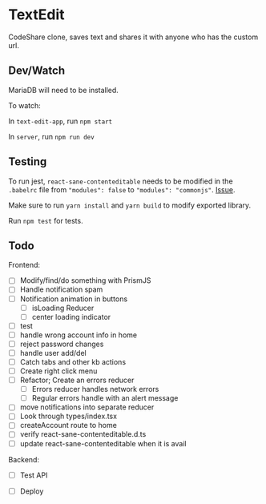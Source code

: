 # TextEdit

CodeShare clone, saves text and shares it with anyone who has the custom url.

## Dev/Watch

MariaDB will need to be installed.

To watch:

In `text-edit-app`, run `npm start`

In `server`, run `npm run dev`

## Testing

To run jest, `react-sane-contenteditable` needs to be modified in the `.babelrc` file from `"modules": false` to `"modules": "commonjs"`. [Issue](https://github.com/ashleyw/react-sane-contenteditable/pull/32).

Make sure to run `yarn install` and `yarn build` to modify exported library.

Run `npm test` for tests.

## Todo

Frontend:

- [ ] Modify/find/do something with PrismJS
- [ ] Handle notification spam
- [ ] Notification animation in buttons
  - [ ] isLoading Reducer
  - [ ] center loading indicator
- [ ] test
- [ ] handle wrong account info in home
- [ ] reject password changes
- [ ] handle user add/del
- [ ] Catch tabs and other kb actions
- [ ] Create right click menu
- [ ] Refactor; Create an errors reducer
  - [ ] Errors reducer handles network errors
  - [ ] Regular errors handle with an alert message
- [ ] move notifications into separate reducer
- [ ] Look through types/index.tsx
- [ ] createAccount route to home
- [ ] verify react-sane-contenteditable.d.ts
- [ ] update react-sane-contenteditable when it is avail

Backend:

- [ ] Test API

* [ ] Deploy
